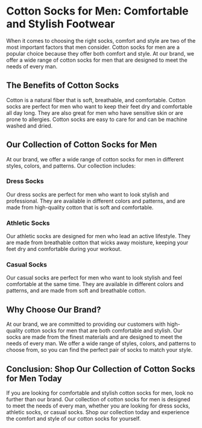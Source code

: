 # Cotton Socks for Men: Comfortable and Stylish Footwear

When it comes to choosing the right socks, comfort and style are two of the most important factors that men consider. Cotton socks for men are a popular choice because they offer both comfort and style. At our brand, we offer a wide range of cotton socks for men that are designed to meet the needs of every man.

## The Benefits of Cotton Socks

Cotton is a natural fiber that is soft, breathable, and comfortable. Cotton socks are perfect for men who want to keep their feet dry and comfortable all day long. They are also great for men who have sensitive skin or are prone to allergies. Cotton socks are easy to care for and can be machine washed and dried.

## Our Collection of Cotton Socks for Men

At our brand, we offer a wide range of cotton socks for men in different styles, colors, and patterns. Our collection includes:

### Dress Socks

Our dress socks are perfect for men who want to look stylish and professional. They are available in different colors and patterns, and are made from high-quality cotton that is soft and comfortable.

### Athletic Socks

Our athletic socks are designed for men who lead an active lifestyle. They are made from breathable cotton that wicks away moisture, keeping your feet dry and comfortable during your workout.

### Casual Socks

Our casual socks are perfect for men who want to look stylish and feel comfortable at the same time. They are available in different colors and patterns, and are made from soft and breathable cotton.

## Why Choose Our Brand?

At our brand, we are committed to providing our customers with high-quality cotton socks for men that are both comfortable and stylish. Our socks are made from the finest materials and are designed to meet the needs of every man. We offer a wide range of styles, colors, and patterns to choose from, so you can find the perfect pair of socks to match your style.

## Conclusion: Shop Our Collection of Cotton Socks for Men Today

If you are looking for comfortable and stylish cotton socks for men, look no further than our brand. Our collection of cotton socks for men is designed to meet the needs of every man, whether you are looking for dress socks, athletic socks, or casual socks. Shop our collection today and experience the comfort and style of our cotton socks for yourself.